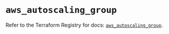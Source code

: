 # `aws_autoscaling_group`

Refer to the Terraform Registry for docs: [`aws_autoscaling_group`](https://registry.terraform.io/providers/hashicorp/aws/5.63.1/docs/resources/autoscaling_group).

